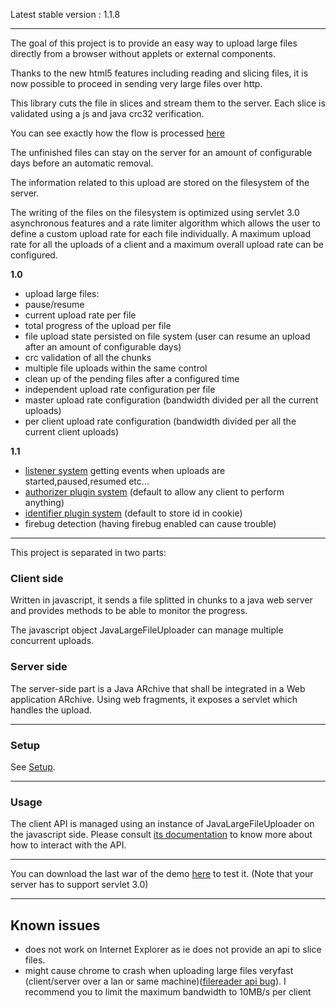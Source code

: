 Latest stable version : 1.1.8


---


The goal of this project is to provide an easy way to upload large files directly from a browser without applets or external components.

Thanks to the new html5 features including reading and slicing files, it is now possible to proceed in sending very large files over http.<br />

This library cuts the file in slices and stream them to the server. Each slice is validated using a js and java crc32 verification.

You can see exactly how the flow is processed [here](Flow.md)

The unfinished files can stay on the server for an amount of configurable days before an automatic removal.

The information related to this upload are stored on the filesystem of the server.

The writing of the files on the filesystem is optimized using servlet 3.0 asynchronous features and a rate limiter algorithm which allows the user to define a custom upload rate for each file individually.
A maximum upload rate for all the uploads of a client and a maximum overall upload rate can be configured.<br />


**1.0**
  * upload large files:
  * pause/resume
  * current upload rate per file
  * total progress of the upload per file
  * file upload state persisted on file system (user can resume an upload after an amount of configurable days)
  * crc validation of all the chunks
  * multiple file uploads within the same control
  * clean up of the pending files after a configured time
  * independent upload rate configuration per file
  * master upload rate configuration (bandwidth divided per all the current uploads)
  * per client upload rate configuration (bandwidth divided per all the current client uploads)

**1.1**
  * [listener system](http://code.google.com/p/java-large-file-uploader/source/browse/trunk/java-large-file-uploader-parent/java-large-file-uploader-jar/src/main/java/com/am/jlfu/notifier/JLFUListener.java) getting events when uploads are started,paused,resumed etc...
  * [authorizer plugin system](http://code.google.com/p/java-large-file-uploader/source/browse/trunk/java-large-file-uploader-parent/java-large-file-uploader-jar/src/main/java/com/am/jlfu/authorizer/Authorizer.java) (default to allow any client to perform anything)
  * [identifier plugin system](http://code.google.com/p/java-large-file-uploader/source/browse/trunk/java-large-file-uploader-parent/java-large-file-uploader-jar/src/main/java/com/am/jlfu/identifier/IdentifierProvider.java) (default to store id in cookie)
  * firebug detection (having firebug enabled can cause trouble)



---


This project is separated in two parts:

### Client side ###

Written in javascript, it sends a file splitted in chunks to a java web server and provides methods to be able to monitor the progress.

The javascript object JavaLargeFileUploader can manage multiple concurrent uploads.

### Server side ###

The server-side part is a Java ARchive that shall be integrated in a Web application ARchive. Using web fragments, it exposes a servlet which handles the upload.


---


### Setup ###

See [Setup](http://code.google.com/p/java-large-file-uploader/wiki/Setup).


---


### Usage ###

The client API is managed using an instance of JavaLargeFileUploader on the javascript side. Please consult [its documentation](JavaLargeFileUploader.md) to know more about how to interact with the API.



---


You can download the last war of the demo [here](http://code.google.com/p/java-large-file-uploader/downloads/detail?name=demo.war) to test it. (Note that your server has to support servlet 3.0)


---


## Known issues ##
  * does not work on Internet Explorer as ie does not provide an api to slice files.
  * might cause chrome to crash when uploading large files veryfast (client/server over a lan or same machine)([filereader api bug](http://code.google.com/p/chromium/issues/detail?id=114548)). I recommend you to limit the maximum bandwidth to 10MB/s per client